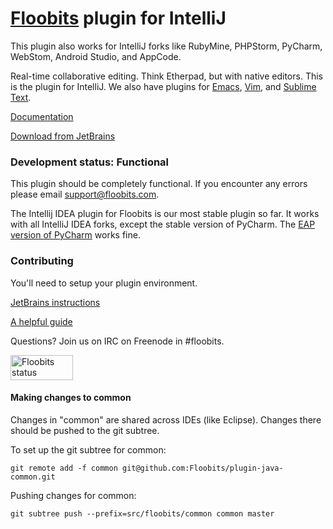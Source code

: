 # [Floobits](https://floobits.com/) plugin for IntelliJ

This plugin also works for IntelliJ forks like RubyMine, PHPStorm, PyCharm, WebStom, Android Studio, and AppCode.

Real-time collaborative editing. Think Etherpad, but with native editors. This is the plugin for IntelliJ. We also have plugins for [Emacs](https://github.com/Floobits/floobits-emacs), [Vim](https://github.com/Floobits/floobits-vim), and [Sublime Text](https://github.com/Floobits/floobits-sublime).

[Documentation](https://floobits.com/help/plugins/intellij)

[Download from JetBrains](http://plugins.jetbrains.com/plugin/7389?pr=)

### Development status: Functional

This plugin should be completely functional. If you encounter any errors please email [support@floobits.com](mailto:support@floobits.com).

The Intellij IDEA plugin for Floobits is our most stable plugin so far. It works with all IntelliJ IDEA forks, except the stable version of PyCharm. The [EAP version of PyCharm](http://confluence.jetbrains.com/display/PYH/JetBrains+PyCharm+Preview+(EAP)) works fine.

### Contributing

You'll need to setup your plugin environment.

[JetBrains instructions](http://www.jetbrains.org/display/IJOS/Writing+Plug-ins)

[A helpful guide](http://bjorn.tipling.com/how-to-make-an-intellij-idea-plugin-in-30-minutes)

Questions? Join us on IRC on Freenode in #floobits.

<a href="https://floobits.com/Floobits/intellij-plugin/redirect">
  <img alt="Floobits status" width="100" height="40" src="https://floobits.com/Floobits/intellij-plugin.png" />
</a>


#### Making changes to common

Changes in "common" are shared across IDEs (like Eclipse). Changes there should be pushed to the git subtree.

To set up the git subtree for common:

```
git remote add -f common git@github.com:Floobits/plugin-java-common.git
```

Pushing changes for common:

```
git subtree push --prefix=src/floobits/common common master
```
